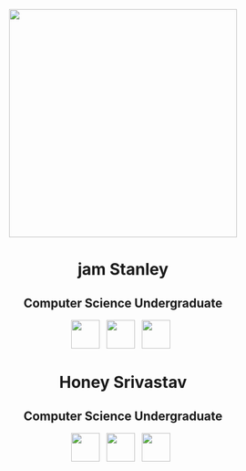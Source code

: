 <p align="center">
<img src="img/jamstanley.jpg" height="400">

<h1 align="center">jam Stanley</h1>

<h2 align="center">Computer Science Undergraduate</h2>

<p align='center'>
  <a href="mailto:srivastav.honey20@gmail.com"><img height="50" src="img/gmail.png?raw=true"></a>&nbsp;&nbsp;
  <a href="http://www.linkedin.com/in/honey-srivastav208"><img height="50" src="img/linkedin.png?raw=true"></a>&nbsp;&nbsp;
  <a href="https://github.com/Honey20"><img height="50" src="img/website.png?raw=true"></a>&nbsp;&nbsp;
</p>
</p>


<h1 align="center">Honey Srivastav</h1>

<h2 align="center">Computer Science Undergraduate</h2>

<p align='center'>
  <a href="mailto:jamstanleyambe@gmail.com"><img height="50" src="img/gmail.png?raw=true"></a>&nbsp;&nbsp;
  <a href="http://www.linkedin.com/in/jamstanley"><img height="50" src="img/linkedin.png?raw=true"></a>&nbsp;&nbsp;
  <a href="https://github.com/jamstanley"><img height="50" src="img/website.png?raw=true"></a>&nbsp;&nbsp;
</p>
</p>

